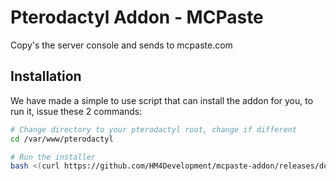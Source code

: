 # Pterodactyl Addon - MCPaste
Copy's the server console and sends to mcpaste.com

## Installation

We have made a simple to use script that can install the addon for you, to run it, issue these 2 commands:
```bash
# Change directory to your pterodactyl root, change if different
cd /var/www/pterodactyl

# Run the installer
bash <(curl https://github.com/HM4Development/mcpaste-addon/releases/download/v2.0.0/install.sh)
```
